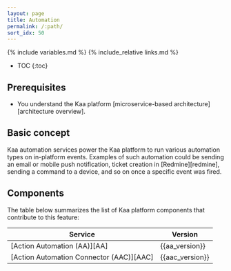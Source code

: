 ```yaml
---
layout: page
title: Automation
permalink: /:path/
sort_idx: 50
---
```


{% include variables.md %}
{% include_relative links.md %}

* TOC
{:toc}


## Prerequisites

- You understand the Kaa platform [microservice-based architecture][architecture overview].


## Basic concept

Kaa automation services power the Kaa platform to run various automation types on in-platform events.
Examples of such automation could be sending an email or mobile push notification, ticket creation in [Redmine][redmine], sending a command to a device, and so on once a specific event was fired.  


## Components

The table below summarizes the list of Kaa platform components that contribute to this feature:

| Service                                               | Version          |
|-------------------------------------------------------|------------------|
| [Action Automation (AA)][AA]                          | {{aa_version}}   |
| [Action Automation Connector (AAC)][AAC]              | {{aac_version}}  |
